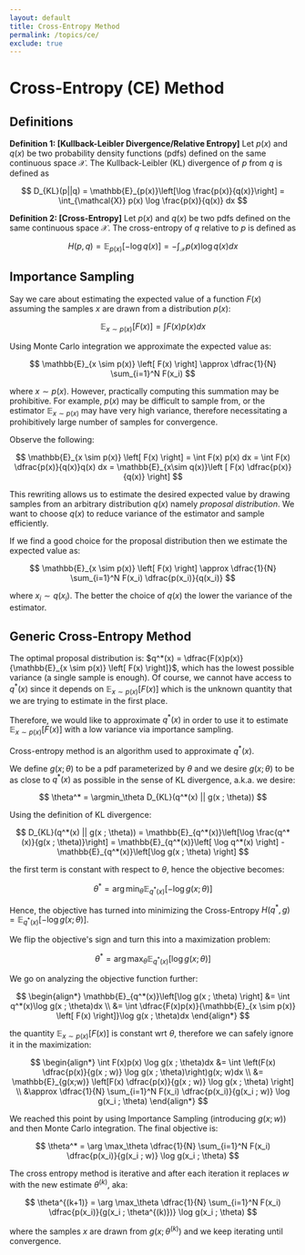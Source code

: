 ```yaml
---
layout: default
title: Cross-Entropy Method
permalink: /topics/ce/
exclude: true
---
```


# Cross-Entropy (CE) Method

## Definitions

$\textbf{Definition 1: [Kullback-Leibler Divergence/Relative Entropy]}$ Let $p(x)$ and $q(x)$ be two probability density functions (pdfs) defined on the same continuous space $\mathcal{X}$. The Kullback-Leibler (KL) divergence of $p$ from $q$ is defined as

$$
D_{KL}(p||q) = \mathbb{E}_{p(x)}\left[\log \frac{p(x)}{q(x)}\right] = \int_{\mathcal{X}} p(x) \log \frac{p(x)}{q(x)} dx
$$

$\textbf{Definition 2: [Cross-Entropy]}$ Let $p(x)$ and $q(x)$ be two pdfs defined on the same continuous space $\mathcal{X}$. The cross-entropy of $q$ relative to $p$ is defined as

$$
H(p, q) = \mathbb{E}_{p(x)}\left[-\log q(x)\right] = -\int_{\mathcal{X}} p(x) \log q(x) dx
$$

## Importance Sampling

Say we care about estimating the expected value of a function $F(x)$ assuming the samples $x$ are drawn from a distribution $p(x)$:

$$
\mathbb{E}_{x \sim p(x)} \left[ F(x) \right] = \int F(x) p(x) dx
$$

Using Monte Carlo integration we approximate the expected value as:

$$
\mathbb{E}_{x \sim p(x)} \left[ F(x) \right] \approx \dfrac{1}{N} \sum_{i=1}^N F(x_i)
$$

where $x \sim p(x)$. However, practically computing this summation may be prohibitive. For example, $p(x)$ may be difficult to sample from, or the estimator $\mathbb{E}_{x \sim p(x)}$ may have very high variance, therefore necessitating a prohibitively large number of samples for convergence. 

Observe the following:

$$
\mathbb{E}_{x \sim p(x)} \left[ F(x) \right] =
\int F(x) p(x) dx = \int F(x) \dfrac{p(x)}{q(x)}q(x) dx = \mathbb{E}_{x\sim q(x)}\left [ F(x) \dfrac{p(x)}{q(x)} \right]
$$

This rewriting allows us to estimate the desired expected value by drawing samples from an arbitrary distribution $q(x)$ namely $\textit{proposal distribution}$. We want to choose $q(x)$ to reduce variance of the estimator and sample efficiently. 

If we find a good choice for the proposal distribution then we estimate the expected value as:

$$
\mathbb{E}_{x \sim p(x)} \left[ F(x) \right] \approx
\dfrac{1}{N} \sum_{i=1}^N F(x_i) \dfrac{p(x_i)}{q(x_i)}
$$ 

where $x_i \sim q(x_i)$. The better the choice of $q(x)$ the lower the variance of the estimator.

## Generic Cross-Entropy Method

The optimal proposal distribution is: $q^*(x) = \dfrac{F(x)p(x)}{\mathbb{E}_{x \sim p(x)} \left[ F(x) \right]}$, which has the lowest possible variance (a single sample is enough). Of course, we cannot have access to $q^*(x)$ since it depends on $\mathbb{E}_{x \sim p(x)} \left[ F(x) \right]$ which is the unknown quantity that we are trying to estimate in the first place.

Therefore, we would like to approximate $q^*(x)$ in order to use it to estimate $\mathbb{E}_{x \sim p(x)} \left[ F(x) \right]$ with a low variance via importance sampling.

Cross-entropy method is an algorithm used to approximate $q^*(x)$. 

We define $g(x ; \theta)$ to be a pdf parameterized by $\theta$ and we desire $g(x ; \theta)$ to be as close to $q^*(x)$ as possible in the sense of KL divergence, a.k.a. we desire:

$$
\theta^* = \argmin_\theta D_{KL}(q^*(x) || g(x ; \theta))
$$

Using the definition of KL divergence:

$$
D_{KL}(q^*(x) || g(x ; \theta)) = 
\mathbb{E}_{q^*(x)}\left[\log \frac{q^*(x)}{g(x ; \theta)}\right] = 
\mathbb{E}_{q^*(x)}\left[ \log q^*(x) \right] - \mathbb{E}_{q^*(x)}\left[\log g(x ; \theta) \right]
$$

the first term is constant with respect to $\theta$, hence the objective becomes:

$$
\theta^* = \arg \min_\theta \mathbb{E}_{q^*(x)}\left[- \log g(x ; \theta) \right]
$$

Hence, the objective has turned into minimizing the Cross-Entropy $H(q^*, g) = \mathbb{E}_{q^*(x)}\left[- \log g(x ; \theta) \right]$.

We flip the objective's sign and turn this into a maximization problem:

$$
\theta^* = \arg \max_\theta \mathbb{E}_{q^*(x)}\left[\log g(x ; \theta) \right]
$$

We go on analyzing the objective function further:

$$
\begin{align*}
\mathbb{E}_{q^*(x)}\left[\log g(x ; \theta) \right] &= \int q^*(x)\log g(x ; \theta)dx \\
&= \int \dfrac{F(x)p(x)}{\mathbb{E}_{x \sim p(x)} \left[ F(x) \right]}\log g(x ; \theta)dx
\end{align*}
$$

the quantity $\mathbb{E}_{x \sim p(x)} \left[ F(x) \right]$ is constant wrt $\theta$, therefore we can safely ignore it in the maximization:

$$
\begin{align*}
\int F(x)p(x) \log g(x ; \theta)dx &= \int \left(F(x) \dfrac{p(x)}{g(x ; w)} \log g(x ; \theta)\right)g(x; w)dx \\
&= \mathbb{E}_{g(x;w)} \left[F(x) \dfrac{p(x)}{g(x ; w)} \log g(x ; \theta) \right] \\
&\approx \dfrac{1}{N} \sum_{i=1}^N F(x_i) \dfrac{p(x_i)}{g(x_i ; w)} \log g(x_i ; \theta)
\end{align*}
$$

We reached this point by using Importance Sampling (introducing $g(x;w)$) and then Monte Carlo integration. The final objective is:

$$
\theta^* = \arg \max_\theta \dfrac{1}{N} \sum_{i=1}^N F(x_i) \dfrac{p(x_i)}{g(x_i ; w)} \log g(x_i ; \theta)
$$


The cross entropy method is iterative and after each iteration it replaces $w$ with the new estimate $\theta^{(k)}$, aka:

$$
\theta^{(k+1)} = \arg \max_\theta \dfrac{1}{N} \sum_{i=1}^N F(x_i) \dfrac{p(x_i)}{g(x_i ; \theta^{(k)})} \log g(x_i ; \theta)
$$

where the samples $x$ are drawn from $g(x ; \theta^{(k)})$ and we keep iterating until convergence.